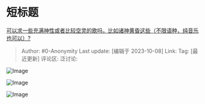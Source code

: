 # 短标题
[可以求一些充满神性或者比较空灵的歌吗，比如诸神黄昏这些（不限语种，纯音乐也可以）?](https://www.zhihu.com/question/624529846/answer/3241315374)

> Author: #0-Anonymity
> Last update: [编辑于 2023-10-08]
> Link:
> Tag: [最近更新]
> 评论区:
> 泛讨论:

![Image](https://picx.zhimg.com/50/v2-08a727ef67973adb38fd9cb943566e95_720w.jpg?source=1940ef5c)

![Image](https://pica.zhimg.com/50/v2-3454378c44a6e952ccb851e5a5052dee_720w.jpg?source=1940ef5c)

![Image](https://pica.zhimg.com/50/v2-a00d440c5d101b421786a5eb097f14d6_720w.jpg?source=1940ef5c)